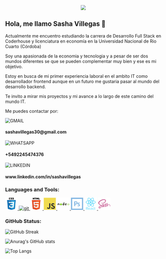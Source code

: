 <div id="header" align="center">
  <img src="https://media.giphy.com/media/v1.Y2lkPTc5MGI3NjExYjkyMzIwN2E5MTM0YjM2YzI1MDExZjMwN2YwNmU4ODZlZTZmNDAzNCZjdD1n/QK6za9zzPCYmHfgO8y/giphy.gif" width="400"/>
</div>


<h2> Hola, me llamo Sasha Villegas 👋 </h2>

Actualmente me encuentro estudiando la carrera de Desarrollo Full Stack en Coderhouse y licenciatura en economía en la Universidad Nacional de Rio Cuarto (Córdoba) 

Soy una apasionada de la economia y tecnologia y a pesar de ser dos mundos diferentes se que se pueden complementar muy bien y ese es mi objetivo.

Estoy en busca de mi primer experiencia laboral en el ambito IT como desarrollador frontend aunque en un futuro me gustaria pasar al mundo del desarrollo backend.

Te invito a mirar mis proyectos y mi avance a lo largo de este camino del mundo IT. 

Me puedes contactar por:

![GMAIL](https://img.shields.io/badge/Gmail-D14836?style=for-the-badge&logo=gmail&logoColor=white) 
<h4> sashavillegas30@gmail.com </h4>

![WHATSAPP](https://img.shields.io/badge/WhatsApp-25D366?style=for-the-badge&logo=whatsapp&logoColor=white)
<h4> +5492245474376 </h4>

![LINKEDIN](https://img.shields.io/badge/LinkedIn-0077B5?style=for-the-badge&logo=linkedin&logoColor=white)
<h4>www.linkedin.com/in/sashavillegas </h4>




<h3 align="left">Languages and Tools:</h3>
<p align="left"> <a href="https://www.w3schools.com/css/" target="_blank" rel="noreferrer"> <img src="https://raw.githubusercontent.com/devicons/devicon/master/icons/css3/css3-original-wordmark.svg" alt="css3" width="40" height="40"/> </a> <a href="https://git-scm.com/" target="_blank" rel="noreferrer"> <img src="https://www.vectorlogo.zone/logos/git-scm/git-scm-icon.svg" alt="git" width="40" height="40"/> </a> <a href="https://www.w3.org/html/" target="_blank" rel="noreferrer"> <img src="https://raw.githubusercontent.com/devicons/devicon/master/icons/html5/html5-original-wordmark.svg" alt="html5" width="40" height="40"/> </a> <a href="https://developer.mozilla.org/en-US/docs/Web/JavaScript" target="_blank" rel="noreferrer"> <img src="https://raw.githubusercontent.com/devicons/devicon/master/icons/javascript/javascript-original.svg" alt="javascript" width="40" height="40"/> </a> <a href="https://nodejs.org" target="_blank" rel="noreferrer"> <img src="https://raw.githubusercontent.com/devicons/devicon/master/icons/nodejs/nodejs-original-wordmark.svg" alt="nodejs" width="40" height="40"/> </a> <a href="https://www.photoshop.com/en" target="_blank" rel="noreferrer"> <img src="https://raw.githubusercontent.com/devicons/devicon/master/icons/photoshop/photoshop-line.svg" alt="photoshop" width="40" height="40"/> </a> <a href="https://reactjs.org/" target="_blank" rel="noreferrer"> <img src="https://raw.githubusercontent.com/devicons/devicon/master/icons/react/react-original-wordmark.svg" alt="react" width="40" height="40"/> </a> <a href="https://sass-lang.com" target="_blank" rel="noreferrer"> <img src="https://raw.githubusercontent.com/devicons/devicon/master/icons/sass/sass-original.svg" alt="sass" width="40" height="40"/> </a> </p>

<h3 align="left">GitHub Status:</h3>


![GitHub Streak](http://github-readme-streak-stats.herokuapp.com?user=Sasha-Villegas&theme=tokyonight&mode=weekly&disable_animations=true)


![Anurag's GitHub stats](https://github-readme-stats.vercel.app/api?username=Sasha-Villegas&show_icons=true&theme=tokyonight)

![Top Langs](https://github-readme-stats.vercel.app/api/top-langs/?username=Sasha-Villegas&layout=compact&theme=tokyonight)



